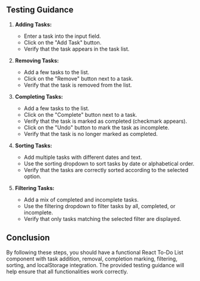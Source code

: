 ## Testing Guidance
1. **Adding Tasks:**
   - Enter a task into the input field.
   - Click on the "Add Task" button.
   - Verify that the task appears in the task list.

2. **Removing Tasks:**
   - Add a few tasks to the list.
   - Click on the "Remove" button next to a task.
   - Verify that the task is removed from the list.

3. **Completing Tasks:**
   - Add a few tasks to the list.
   - Click on the "Complete" button next to a task.
   - Verify that the task is marked as completed (checkmark appears).
   - Click on the "Undo" button to mark the task as incomplete.
   - Verify that the task is no longer marked as completed.

4. **Sorting Tasks:**
   - Add multiple tasks with different dates and text.
   - Use the sorting dropdown to sort tasks by date or alphabetical order.
   - Verify that the tasks are correctly sorted according to the selected option.

5. **Filtering Tasks:**
   - Add a mix of completed and incomplete tasks.
   - Use the filtering dropdown to filter tasks by all, completed, or incomplete.
   - Verify that only tasks matching the selected filter are displayed.
     
## Conclusion
By following these steps, you should have a functional React To-Do List component with task addition, removal, completion marking, filtering, sorting, and localStorage integration. The provided testing guidance will help ensure that all functionalities work correctly.
